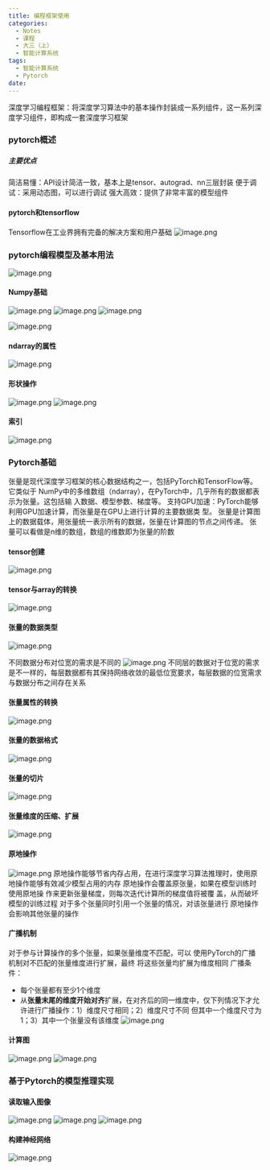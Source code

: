 ```yaml
---
title: 编程框架使用
categories:
  - Notes
  - 课程
  - 大三（上）
  - 智能计算系统
tags:
  - 智能计算系统
  - Pytorch
date:
---
```

深度学习编程框架：将深度学习算法中的基本操作封装成一系列组件，这一系列深度学习组件，即构成一套深度学习框架

### pytorch概述
##### 主要优点
简洁易懂：API设计简洁一致，基本上是tensor、autograd、nn三层封装
便于调试：采用动态图，可以进行调试
强大高效：提供了非常丰富的模型组件

#### pytorch和tensorflow
Tensorflow在工业界拥有完备的解决方案和用户基础
![image.png](https://cdn.jsdelivr.net/gh/zhengyangWang1/image@main/img/20231231234517.png)

### pytorch编程模型及基本用法
![image.png](https://cdn.jsdelivr.net/gh/zhengyangWang1/image@main/img/20231231234940.png)

#### Numpy基础
![image.png](https://cdn.jsdelivr.net/gh/zhengyangWang1/image@main/img/20231116080600.png)
![image.png](https://cdn.jsdelivr.net/gh/zhengyangWang1/image@main/img/20231116080608.png)
![image.png](https://cdn.jsdelivr.net/gh/zhengyangWang1/image@main/img/20231116080629.png)

![image.png](https://cdn.jsdelivr.net/gh/zhengyangWang1/image@main/img/20231116080859.png)

#### ndarray的属性
![image.png](https://cdn.jsdelivr.net/gh/zhengyangWang1/image@main/img/20231116081100.png)

#### 形状操作
![image.png](https://cdn.jsdelivr.net/gh/zhengyangWang1/image@main/img/20231116081251.png)
![image.png](https://cdn.jsdelivr.net/gh/zhengyangWang1/image@main/img/20231116081536.png)

#### 索引
![image.png](https://cdn.jsdelivr.net/gh/zhengyangWang1/image@main/img/20231116081931.png)


### Pytorch基础
张量是现代深度学习框架的核心数据结构之一，包括PyTorch和TensorFlow等。它类似于 NumPy中的多维数组（ndarray），在PyTorch中，几乎所有的数据都表示为张量。这包括输 入数据、模型参数、梯度等。
支持GPU加速：PyTorch能够利用GPU加速计算，而张量是在GPU上进行计算的主要数据类 型。
张量是计算图上的数据载体，用张量统一表示所有的数据，张量在计算图的节点之间传递。
张量可以看做是n维的数组，数组的维数即为张量的阶数

#### tensor创建
![image.png](https://cdn.jsdelivr.net/gh/zhengyangWang1/image@main/img/20231116082757.png)

#### tensor与array的转换
![image.png](https://cdn.jsdelivr.net/gh/zhengyangWang1/image@main/img/20231116082837.png)

#### 张量的数据类型
![image.png](https://cdn.jsdelivr.net/gh/zhengyangWang1/image@main/img/20231116083145.png)

不同数据分布对位宽的需求是不同的
![image.png](https://cdn.jsdelivr.net/gh/zhengyangWang1/image@main/img/20231116083621.png)
不同层的数据对于位宽的需求是不一样的，每层数据都有其保持网络收敛的最低位宽要求，每层数据的位宽需求与数据分布之间存在关系

#### 张量属性的转换
![image.png](https://cdn.jsdelivr.net/gh/zhengyangWang1/image@main/img/20231116084631.png)

#### 张量的数据格式
![image.png](https://cdn.jsdelivr.net/gh/zhengyangWang1/image@main/img/20231116085711.png)

#### 张量的切片
![image.png](https://cdn.jsdelivr.net/gh/zhengyangWang1/image@main/img/20240101105106.png)

#### 张量维度的压缩、扩展
![image.png](https://cdn.jsdelivr.net/gh/zhengyangWang1/image@main/img/20231116090605.png)

#### 原地操作
![image.png](https://cdn.jsdelivr.net/gh/zhengyangWang1/image@main/img/20231116091113.png)
原地操作能够节省内存占用，在进行深度学习算法推理时，使用原地操作能够有效减少模型占用的内存
原地操作会覆盖原张量，如果在模型训练时使用原地操 作来更新张量梯度，则每次迭代计算所的梯度值将被覆 盖，从而破坏模型的训练过程
对于多个张量同时引用一个张量的情况，对该张量进行 原地操作会影响其他张量的操作

#### 广播机制
对于参与计算操作的多个张量，如果张量维度不匹配，可以 使用PyTorch的广播机制对不匹配的张量维度进行扩展，最终 将这些张量均扩展为维度相同
广播条件：
- 每个张量都有至少1个维度
- 从**张量末尾的维度开始对齐**扩展，在对齐后的同一维度中，仅下列情况下才允许进行广播操作：1）维度尺寸相同；2）维度尺寸不同 但其中一个维度尺寸为1；3）其中一个张量没有该维度
![image.png](https://cdn.jsdelivr.net/gh/zhengyangWang1/image@main/img/20231116091810.png)

#### 计算图
![image.png](https://cdn.jsdelivr.net/gh/zhengyangWang1/image@main/img/20240101110110.png)
![image.png](https://cdn.jsdelivr.net/gh/zhengyangWang1/image@main/img/20240101110417.png)

### 基于Pytorch的模型推理实现
#### 读取输入图像
![image.png](https://cdn.jsdelivr.net/gh/zhengyangWang1/image@main/img/20231116093426.png)
![image.png](https://cdn.jsdelivr.net/gh/zhengyangWang1/image@main/img/20231116093434.png)
![image.png](https://cdn.jsdelivr.net/gh/zhengyangWang1/image@main/img/20240101110938.png)

#### 构建神经网络
![image.png](https://cdn.jsdelivr.net/gh/zhengyangWang1/image@main/img/20240101150707.png)
